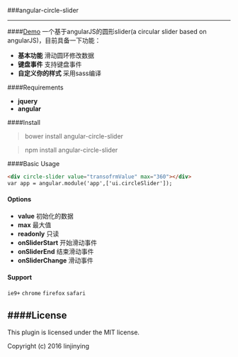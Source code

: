 ###angular-circle-slider

-------
####[Demo](http://w3cin.com/demo/angular-circle-slider/index.html)
一个基于angularJS的圆形slider(a circular slider based on angularJS)，目前具备一下功能：
- **基本功能** 滑动圆环修改数据
- **键盘事件** 支持键盘事件
- **自定义你的样式** 采用sass编译

####Requirements
- **jquery**
- **angular**

####Install
> bower install angular-circle-slider

> npm install angular-circle-slider

####Basic Usage
```html
<div circle-slider value="transofrmValue" max="360"></div>
var app = angular.module('app',['ui.circleSlider']);
```

#### Options
- **value**  初始化的数据
- **max** 最大值
- **readonly** 只读
- **onSliderStart** 开始滑动事件
- **onSliderEnd** 结束滑动事件
- **onSliderChange** 滑动事件

#### Support
`ie9+`  `chrome` `firefox` `safari`

####License
--------
This plugin is licensed under the MIT license.

Copyright (c) 2016 linjinying